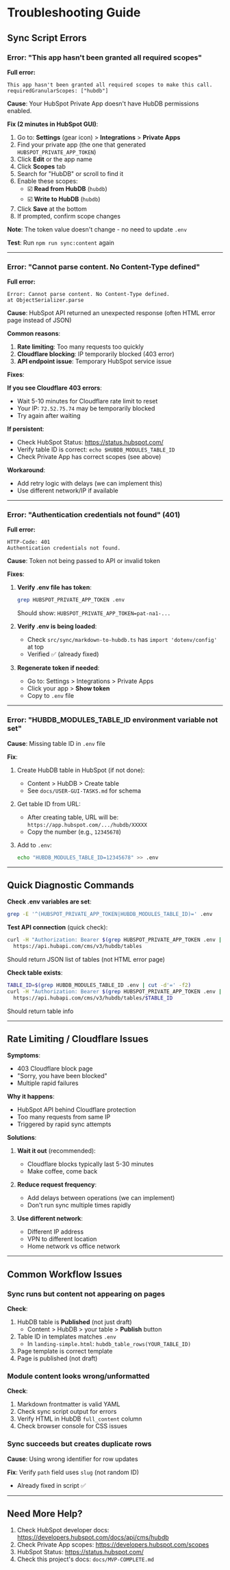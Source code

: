 # Troubleshooting Guide

## Sync Script Errors

### Error: "This app hasn't been granted all required scopes"

**Full error:**
```
This app hasn't been granted all required scopes to make this call.
requiredGranularScopes: ["hubdb"]
```

**Cause**: Your HubSpot Private App doesn't have HubDB permissions enabled.

**Fix (2 minutes in HubSpot GUI)**:

1. Go to: **Settings** (gear icon) > **Integrations** > **Private Apps**
2. Find your private app (the one that generated `HUBSPOT_PRIVATE_APP_TOKEN`)
3. Click **Edit** or the app name
4. Click **Scopes** tab
5. Search for "HubDB" or scroll to find it
6. Enable these scopes:
   - ☑️ **Read from HubDB** (`hubdb`)
   - ☑️ **Write to HubDB** (`hubdb`)
7. Click **Save** at the bottom
8. If prompted, confirm scope changes

**Note**: The token value doesn't change - no need to update `.env`

**Test**: Run `npm run sync:content` again

---

### Error: "Cannot parse content. No Content-Type defined"

**Full error:**
```
Error: Cannot parse content. No Content-Type defined.
at ObjectSerializer.parse
```

**Cause**: HubSpot API returned an unexpected response (often HTML error page instead of JSON)

**Common reasons**:
1. **Rate limiting**: Too many requests too quickly
2. **Cloudflare blocking**: IP temporarily blocked (403 error)
3. **API endpoint issue**: Temporary HubSpot service issue

**Fixes**:

**If you see Cloudflare 403 errors**:
- Wait 5-10 minutes for Cloudflare rate limit to reset
- Your IP: `72.52.75.74` may be temporarily blocked
- Try again after waiting

**If persistent**:
- Check HubSpot Status: https://status.hubspot.com/
- Verify table ID is correct: `echo $HUBDB_MODULES_TABLE_ID`
- Check Private App has correct scopes (see above)

**Workaround**:
- Add retry logic with delays (we can implement this)
- Use different network/IP if available

---

### Error: "Authentication credentials not found" (401)

**Full error:**
```
HTTP-Code: 401
Authentication credentials not found.
```

**Cause**: Token not being passed to API or invalid token

**Fixes**:

1. **Verify .env file has token**:
   ```bash
   grep HUBSPOT_PRIVATE_APP_TOKEN .env
   ```
   Should show: `HUBSPOT_PRIVATE_APP_TOKEN=pat-na1-...`

2. **Verify .env is being loaded**:
   - Check `src/sync/markdown-to-hubdb.ts` has `import 'dotenv/config'` at top
   - Verified ✅ (already fixed)

3. **Regenerate token if needed**:
   - Go to: Settings > Integrations > Private Apps
   - Click your app > **Show token**
   - Copy to `.env` file

---

### Error: "HUBDB_MODULES_TABLE_ID environment variable not set"

**Cause**: Missing table ID in `.env` file

**Fix**:

1. Create HubDB table in HubSpot (if not done):
   - Content > HubDB > Create table
   - See `docs/USER-GUI-TASKS.md` for schema

2. Get table ID from URL:
   - After creating table, URL will be: `https://app.hubspot.com/.../hubdb/XXXXX`
   - Copy the number (e.g., `12345678`)

3. Add to `.env`:
   ```bash
   echo "HUBDB_MODULES_TABLE_ID=12345678" >> .env
   ```

---

## Quick Diagnostic Commands

**Check .env variables are set**:
```bash
grep -E '^(HUBSPOT_PRIVATE_APP_TOKEN|HUBDB_MODULES_TABLE_ID)=' .env
```

**Test API connection** (quick check):
```bash
curl -H "Authorization: Bearer $(grep HUBSPOT_PRIVATE_APP_TOKEN .env | cut -d'=' -f2)" \
  https://api.hubapi.com/cms/v3/hubdb/tables
```

Should return JSON list of tables (not HTML error page)

**Check table exists**:
```bash
TABLE_ID=$(grep HUBDB_MODULES_TABLE_ID .env | cut -d'=' -f2)
curl -H "Authorization: Bearer $(grep HUBSPOT_PRIVATE_APP_TOKEN .env | cut -d'=' -f2)" \
  https://api.hubapi.com/cms/v3/hubdb/tables/$TABLE_ID
```

Should return table info

---

## Rate Limiting / Cloudflare Issues

**Symptoms**:
- 403 Cloudflare block page
- "Sorry, you have been blocked"
- Multiple rapid failures

**Why it happens**:
- HubSpot API behind Cloudflare protection
- Too many requests from same IP
- Triggered by rapid sync attempts

**Solutions**:

1. **Wait it out** (recommended):
   - Cloudflare blocks typically last 5-30 minutes
   - Make coffee, come back

2. **Reduce request frequency**:
   - Add delays between operations (we can implement)
   - Don't run sync multiple times rapidly

3. **Use different network**:
   - Different IP address
   - VPN to different location
   - Home network vs office network

---

## Common Workflow Issues

### Sync runs but content not appearing on pages

**Check**:
1. HubDB table is **Published** (not just draft)
   - Content > HubDB > your table > **Publish** button
2. Table ID in templates matches `.env`
   - In `landing-simple.html`: `hubdb_table_rows(YOUR_TABLE_ID)`
3. Page template is correct template
4. Page is published (not draft)

### Module content looks wrong/unformatted

**Check**:
1. Markdown frontmatter is valid YAML
2. Check sync script output for errors
3. Verify HTML in HubDB `full_content` column
4. Check browser console for CSS issues

### Sync succeeds but creates duplicate rows

**Cause**: Using wrong identifier for row updates

**Fix**: Verify `path` field uses `slug` (not random ID)
- Already fixed in script ✅

---

## Need More Help?

1. Check HubSpot developer docs: https://developers.hubspot.com/docs/api/cms/hubdb
2. Check Private App scopes: https://developers.hubspot.com/scopes
3. HubSpot Status: https://status.hubspot.com/
4. Check this project's docs: `docs/MVP-COMPLETE.md`
